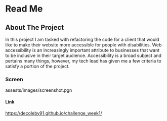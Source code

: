 # Read Me

## About The Project
In this project I am tasked with refactoring the code for a client that would like to make their website more accessible for people with disabilities. Web accessibility is an increasingly important attribute to businesses that want to be inclusive in their target audience. Accessibility is a broad subject and pertains many things, however, my tech lead has given me a few criteria to satisfy a portion of the project.
### Screen

assests/images/screenshot.pgn 

#### Link

https://decoleby91.github.io/challenge_week1/

